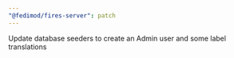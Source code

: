 ```yaml
---
"@fedimod/fires-server": patch
---
```


Update database seeders to create an Admin user and some label translations

